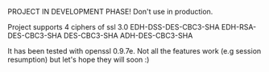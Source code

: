 PROJECT IN DEVELOPMENT PHASE! Don't use in production.

Project supports 4 ciphers of ssl 3.0
EDH-DSS-DES-CBC3-SHA
EDH-RSA-DES-CBC3-SHA
DES-CBC3-SHA
ADH-DES-CBC3-SHA

It has been tested with openssl 0.9.7e.
Not all the features work (e.g session resumption) but let's hope they will soon :)
